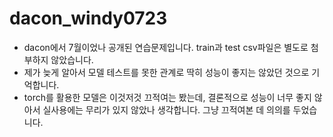 # dacon_windy0723

- dacon에서 7월이었나 공개된 연습문제입니다. train과 test csv파일은 별도로 첨부하지 않았습니다.
- 제가 늦게 알아서 모델 테스트를 못한 관계로 딱히 성능이 좋지는 않았던 것으로 기억합니다.
- torch를 활용한 모델은 이것저것 끄적여는 봤는데, 결론적으로 성능이 너무 좋지 않아서 실사용에는 무리가 있지 않았나 생각합니다. 그냥 끄적여본 데 의의를 두었습니다.
